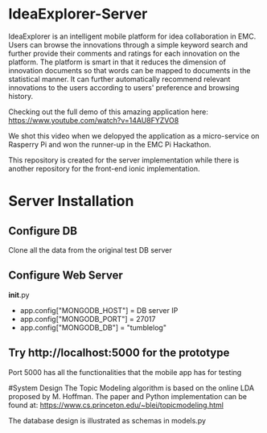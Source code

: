 # IdeaExplorer-Server
IdeaExplorer is an intelligent mobile platform for idea collaboration in EMC. Users can browse the innovations through a simple keyword search and further provide their comments and ratings for each innovation on the platform. The platform is smart in that it reduces the dimension of innovation documents so that words can be mapped to documents in the statistical manner. It can further automatically recommend relevant innovations to the users according to users' preference and browsing history. 

Checking out the full demo of this amazing application here: https://www.youtube.com/watch?v=14AU8FYZVO8


We shot this video when we delopyed the application as a micro-service on Rasperry Pi and won the runner-up in the EMC Pi Hackathon.


This repository is created for the server implementation while there is another repository for the front-end ionic implementation.


# Server Installation
Configure DB
--------------
Clone all the data from the original test DB server


Configure Web Server
--------------

__init__.py

- app.config["MONGODB_HOST"] = DB server IP
- app.config["MONGODB_PORT"] = 27017
- app.config["MONGODB_DB"] = "tumblelog"


Try http://localhost:5000 for the prototype
--------------
Port 5000 has all the functionalities that the mobile app has for testing


#System Design
The Topic Modeling algorithm is based on the online LDA proposed by M. Hoffman. The paper and Python implementation can be found at: https://www.cs.princeton.edu/~blei/topicmodeling.html

The database design is illustrated as schemas in models.py


